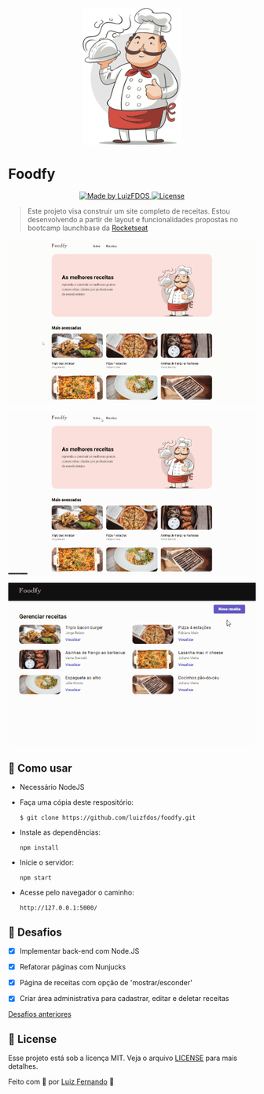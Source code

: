 <!-- <h1 align="center">
    <img alt="Launchbase" src="https://storage.googleapis.com/golden-wind/bootcamp-launchbase/logo.png" width="200px" />
</h1> -->
<p align="center">
   <img src="./public/assets/chef.png" width="200"/>
</p>

# Foodfy
<p align="center">
  <a href="https://luizfdos.github.io/">
    <img alt="Made by LuizFDOS" src="https://img.shields.io/badge/made%20by-LuizFDOS-%23d54f44">
  </a>                  
  <a href="LICENSE" >
    <img alt="License" src="https://img.shields.io/badge/license-MIT-%23d54f44">
  </a>
  </p>

> Este projeto visa construir um site completo de receitas. Estou desenvolvendo a partir de layout e funcionalidades propostas no bootcamp launchbase da [Rocketseat](https://rocketseat.com.br) 

<p align="center"><img src="./github/home.gif?raw=true"/></p>
<p align="center"><img src="./github/recipes.gif?raw=true"/></p>
<p align="center"><img src="./github/admin.gif?raw=true"/></p>

## :construction_worker: Como usar

- Necessário NodeJS

- Faça uma cópia deste respositório:
  ```
  $ git clone https://github.com/luizfdos/foodfy.git
  ```
- Instale as dependências:
  ```
  npm install
  ```
- Inicie o servidor:
  ```
  npm start 
  ```
- Acesse pelo navegador o caminho:
  ```
  http://127.0.0.1:5000/
  ```

##  :construction: Desafios

  - [x] Implementar back-end com Node.JS

  - [x] Refatorar páginas com Nunjucks
  
  - [x] Página de receitas com opção de 'mostrar/esconder' 
  
  - [x] Criar área administrativa para cadastrar, editar e deletar receitas


[Desafios anteriores](https://github.com/luizfdos/launchbase_desafios02)

 
## :closed_book: License

Esse projeto está sob a licença MIT. Veja o arquivo [LICENSE](/LICENSE) para mais detalhes.

Feito com :purple_heart: por [Luiz Fernando](https://luizfdos.github.io) 🚀



